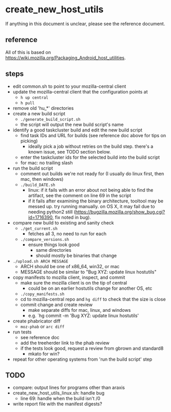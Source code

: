 # create_new_host_utils

If anything in this document is unclear, please see the reference document.

## reference

All of this is based on https://wiki.mozilla.org/Packaging_Android_host_utilities.

## steps

- edit common.sh to point to your mozilla-central client
- update the mozilla-central client that the configuration points at
  - `h up central`
  - `h pull`
- remove old 'hu_*' directories
- create a new build script
  - `./generate_build_script.sh`
  - the script will output the new build script's name
- identify a good taskcluster build and edit the new build script
  - find task IDs and URL for builds (see reference doc above for tips on picking)
    - ideally pick a job without retries on the build step. there's a known issue, see TODO section below.
  - enter the taskcluster ids for the selected build into the build script
  - for mac: no trailing slash
- run the build script
  - comment out builds we're not ready for (I usually do linux first, then mac, then windows)
  - `./build_DATE.sh`
    - linux: if it fails with an error about not being able to find the artifact, see the comment on line 69 in the script
    - if it fails after examining the binary architecture, tooltool may be messed up. try running manually. on OS X, it may fail due to needing python2 still (https://bugzilla.mozilla.org/show_bug.cgi?id=1716390, fix noted in bug).
- compare new build to existing and sanity check
  - `./get_current.sh`
    - fetches all 3, no need to run for each
  - `./compare_versions.sh`
    - ensure things look good
      - same directories
      - should mostly be binaries that change
- `./upload.sh ARCH MESSAGE`
  - ARCH should be one of x86_64, win32, or mac
  - MESSAGE should be similar to "Bug XYZ: update linux hostutils"
- copy manifests to mozilla client, inspect, and commit
  - make sure the mozilla client is on the tip of central
    - could be on an earlier hostutils change for another OS, etc
  - `./copy_manifests.sh`
  - cd to mozilla-central repo and `hg diff` to check that the size is close
  - commit change and create review
    - make separate diffs for mac, linux, and windows
    - e.g. `hg commit -m 'Bug XYZ: update linux hostutils'
- create phabricator diff
  - `moz-phab` or `arc diff`
- run tests
  - see reference doc
  - add the treeherder link to the phab review
  - if the tests look good, request a review from gbrown and standard8
    - mkato for win?
- repeat for other operating systems from 'run the build script' step

## TODO

- compare: output lines for programs other than araxis
- create_new_host_utils_linux.sh: handle bug
  - line 69: handle when the build isn't /0
- write report file with the manifest digests?
